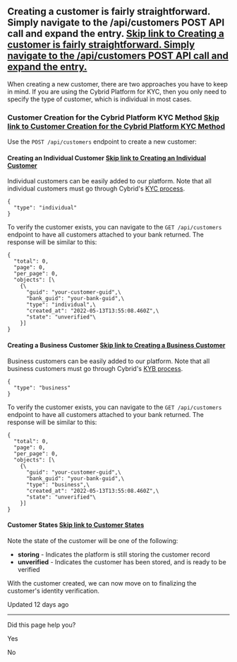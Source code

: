 ## Creating a customer is fairly straightforward. Simply navigate to the /api/customers POST API call and expand the entry.   [Skip link to Creating a customer is fairly straightforward. Simply navigate to the /api/customers POST API call and expand the entry.](https://docs.cybrid.xyz/docs/how-do-i-create-a-customer\#creating-a-customer-is-fairly-straightforward-simply-navigate-to-the-apicustomers-post-api-call-and-expand-the-entry)

When creating a new customer, there are two approaches you have to keep in mind. If you are using the Cybrid Platform for KYC, then you only need to specify the type of customer, which is individual in most cases.

### Customer Creation for the Cybrid Platform KYC Method   [Skip link to Customer Creation for the Cybrid Platform KYC Method](https://docs.cybrid.xyz/docs/how-do-i-create-a-customer\#customer-creation-for-the-cybrid-platform-kyc-method)

Use the `POST /api/customers` endpoint to create a new customer:

#### Creating an Individual Customer   [Skip link to Creating an Individual Customer](https://docs.cybrid.xyz/docs/how-do-i-create-a-customer\#creating-an-individual-customer)

Individual customers can be easily added to our platform. Note that all individual customers must go through Cybrid's [KYC process](https://docs.cybrid.xyz/docs/kyc-responses#for-individuals-kyc).

```rdmd-code lang-undefined theme-light
{
  "type": "individual"
}
```

To verify the customer exists, you can navigate to the `GET /api/customers` endpoint to have all customers attached to your bank returned. The response will be similar to this:

```rdmd-code lang-undefined theme-light
{
  "total": 0,
  "page": 0,
  "per_page": 0,
  "objects": [\
    {\
      "guid": "your-customer-guid",\
      "bank_guid": "your-bank-guid",\
      "type": "individual",\
      "created_at": "2022-05-13T13:55:08.460Z",\
      "state": "unverified"\
    }]
}
```

#### Creating a Business Customer   [Skip link to Creating a Business Customer](https://docs.cybrid.xyz/docs/how-do-i-create-a-customer\#creating-a-business-customer)

Business customers can be easily added to our platform. Note that all business customers must go through Cybrid's [KYB process](https://docs.cybrid.xyz/docs/kyc-responses#for-businesses-kyb).

```rdmd-code lang-undefined theme-light
{
  "type": "business"
}
```

To verify the customer exists, you can navigate to the `GET /api/customers` endpoint to have all customers attached to your bank returned. The response will be similar to this:

```rdmd-code lang-undefined theme-light
{
  "total": 0,
  "page": 0,
  "per_page": 0,
  "objects": [\
    {\
      "guid": "your-customer-guid",\
      "bank_guid": "your-bank-guid",\
      "type": "business",\
      "created_at": "2022-05-13T13:55:08.460Z",\
      "state": "unverified"\
    }]
}
```

#### Customer States   [Skip link to Customer States](https://docs.cybrid.xyz/docs/how-do-i-create-a-customer\#customer-states)

Note the state of the customer will be one of the following:

- **storing** \- Indicates the platform is still storing the customer record
- **unverified** \- Indicates the customer has been stored, and is ready to be verified

With the customer created, we can now move on to finalizing the customer's identity verification.

Updated 12 days ago

* * *

Did this page help you?

Yes

No